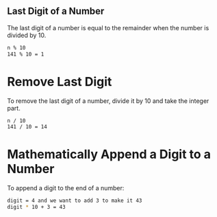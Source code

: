 ## Last Digit of a Number

The last digit of a number is equal to the remainder when the number is divided by 10.

```bash
n % 10
141 % 10 = 1
```

# Remove Last Digit

To remove the last digit of a number, divide it by 10 and take the integer part.

```bash
n / 10
141 / 10 = 14
```

# Mathematically Append a Digit to a Number

To append a digit to the end of a number:

```bash
digit = 4 and we want to add 3 to make it 43
digit * 10 + 3 = 43
```
